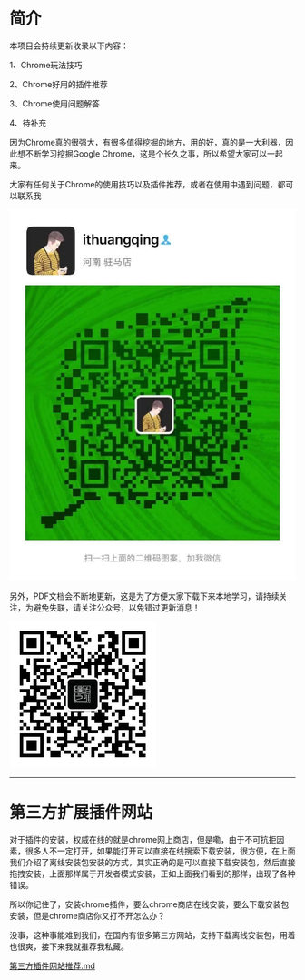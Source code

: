 # 简介

本项目会持续更新收录以下内容：

1、Chrome玩法技巧

2、Chrome好用的插件推荐

3、Chrome使用问题解答

4、待补充

因为Chrome真的很强大，有很多值得挖掘的地方，用的好，真的是一大利器，因此想不断学习挖掘Google Chrome，这是个长久之事，所以希望大家可以一起来。

大家有任何关于Chrome的使用技巧以及插件推荐，或者在使用中遇到问题，都可以联系我

<img src="README.assets/%E6%88%91%E7%9A%84%E5%BE%AE%E4%BF%A1-1573114734041.jpg" alt="我的微信" style="zoom:Infinity%;" />

另外，PDF文档会不断地更新，这是为了方便大家下载下来本地学习，请持续关注，为避免失联，请关注公众号，以免错过更新消息！

![编码之外二维码（0.5）](README.assets/%E7%BC%96%E7%A0%81%E4%B9%8B%E5%A4%96%E4%BA%8C%E7%BB%B4%E7%A0%81%EF%BC%880.5%EF%BC%89.jpg)



------



# 第三方扩展插件网站

对于插件的安装，权威在线的就是chrome网上商店，但是嘞，由于不可抗拒因素，很多人不一定打开，如果能打开可以直接在线搜索下载安装，很方便，在上面我们介绍了离线安装包安装的方式，其实正确的是可以直接下载安装包，然后直接拖拽安装，上面那样属于开发者模式安装，正如上面我们看到的那样，出现了各种错误。

所以你记住了，安装chrome插件，要么chrome商店在线安装，要么下载安装包安装，但是chrome商店你又打不开怎么办？

没事，这种事能难到我们，在国内有很多第三方网站，支持下载离线安装包，用着也很爽，接下来我就推荐我私藏。

[第三方插件网站推荐.md](第三方插件网站推荐.md)

